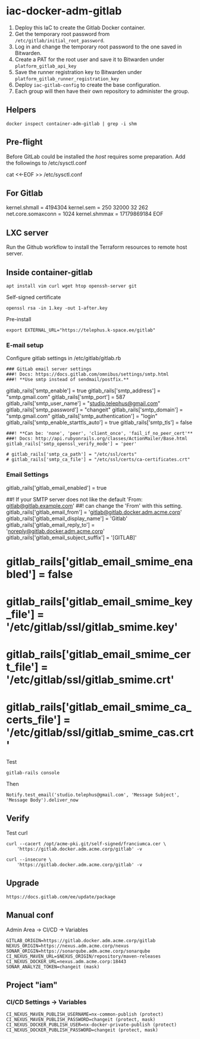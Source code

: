 # iac-docker-adm-gitlab

1. Deploy this IaC to create the Gitlab Docker container.
2. Get the temporary root password from `/etc/gitlab/initial_root_password`.
3. Log in and change the temporary root password to the one saved in Bitwarden.
4. Create a PAT for the root user and save it to Bitwarden under `platform_gitlab_api_key`
5. Save the runner registration key to Bitwarden under `platform_gitlab_runner_registration_key`
6. Deploy `iac-gitlab-config` to create the base configuration.
7. Each group will then have their own repository to administer the group.

## Helpers

    docker inspect container-adm-gitlab | grep -i shm

## Pre-flight

Before GitLab could be installed the *host* requires some preparation.
Add the followings to /etc/sysctl.conf

cat <<-EOF >> /etc/sysctl.conf
## For Gitlab
kernel.shmall = 4194304
kernel.sem = 250 32000 32 262
net.core.somaxconn = 1024
kernel.shmmax = 17179869184
EOF

## LXC server

Run the Github workflow to install the Terraform resources to remote host server.

## Inside container-gitlab

    apt install vim curl wget htop openssh-server git

Self-signed certificate

    openssl rsa -in 1.key -out 1-after.key

Pre-install

    export EXTERNAL_URL="https://telephus.k-space.ee/gitlab"

### E-mail setup

Configure gitlab settings in /etc/gitlab/gitlab.rb

    ### GitLab email server settings
    ###! Docs: https://docs.gitlab.com/omnibus/settings/smtp.html
    ###! **Use smtp instead of sendmail/postfix.**
    
gitlab_rails['smtp_enable'] = true
gitlab_rails['smtp_address'] = "smtp.gmail.com"
gitlab_rails['smtp_port'] = 587
gitlab_rails['smtp_user_name'] = "studio.telephus@gmail.com"
gitlab_rails['smtp_password'] = "changeit"
gitlab_rails['smtp_domain'] = "smtp.gmail.com"
gitlab_rails['smtp_authentication'] = "login"
gitlab_rails['smtp_enable_starttls_auto'] = true
gitlab_rails['smtp_tls'] = false
    
    ###! **Can be: 'none', 'peer', 'client_once', 'fail_if_no_peer_cert'**
    ###! Docs: http://api.rubyonrails.org/classes/ActionMailer/Base.html
    gitlab_rails['smtp_openssl_verify_mode'] = 'peer'
    
    # gitlab_rails['smtp_ca_path'] = "/etc/ssl/certs"
    # gitlab_rails['smtp_ca_file'] = "/etc/ssl/certs/ca-certificates.crt"
    
### Email Settings

gitlab_rails['gitlab_email_enabled'] = true

##! If your SMTP server does not like the default 'From: gitlab@gitlab.example.com'
##! can change the 'From' with this setting.
gitlab_rails['gitlab_email_from'] = 'gitlab@gitlab.docker.adm.acme.corp'
gitlab_rails['gitlab_email_display_name'] = 'Gitlab'
gitlab_rails['gitlab_email_reply_to'] = 'noreply@gitlab.docker.adm.acme.corp'
gitlab_rails['gitlab_email_subject_suffix'] = '[GITLAB]'
# gitlab_rails['gitlab_email_smime_enabled'] = false
# gitlab_rails['gitlab_email_smime_key_file'] = '/etc/gitlab/ssl/gitlab_smime.key'
# gitlab_rails['gitlab_email_smime_cert_file'] = '/etc/gitlab/ssl/gitlab_smime.crt'
# gitlab_rails['gitlab_email_smime_ca_certs_file'] = '/etc/gitlab/ssl/gitlab_smime_cas.crt'

Test

    gitlab-rails console

Then

    Notify.test_email('studio.telephus@gmail.com', 'Message Subject', 'Message Body').deliver_now

## Verify

Test curl

    curl --cacert /opt/acme-pki.git/self-signed/franciumca.cer \
        'https://gitlab.docker.adm.acme.corp/gitlab' -v

    curl --insecure \
        'https://gitlab.docker.adm.acme.corp/gitlab' -v

## Upgrade

    https://docs.gitlab.com/ee/update/package

## Manual conf

Admin Area -> CI/CD -> Variables

    GITLAB_ORIGIN=https://gitlab.docker.adm.acme.corp/gitlab
    NEXUS_ORIGIN=https://nexus.adm.acme.corp/nexus
    SONAR_ORIGIN=https://sonarqube.adm.acme.corp/sonarqube
    CI_NEXUS_MAVEN_URL=$NEXUS_ORIGIN/repository/maven-releases
    CI_NEXUS_DOCKER_URL=nexus.adm.acme.corp:18443
    SONAR_ANALYZE_TOKEN=changeit (mask)

## Project "iam"

### CI/CD Settings -> Variables

    CI_NEXUS_MAVEN_PUBLISH_USERNAME=nx-common-publish (protect)
    CI_NEXUS_MAVEN_PUBLISH_PASSWORD=changeit (protect, mask)   
    CI_NEXUS_DOCKER_PUBLISH_USER=nx-docker-private-publish (protect)
    CI_NEXUS_DOCKER_PUBLISH_PASSWORD=changeit (protect, mask)  
